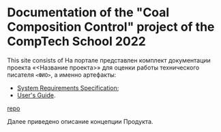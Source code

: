 # Documentation of the "Coal Composition Control" project of the CompTech School 2022

This site consists of
На портале представлен комплект документации проекта «<Название проекта>» для оценки работы технического писателя `<ФИО>`, а именно артефакты:

* [System Requirements Specification](srs/srs.md);
* [User's Guide](users_guide/users_guide.md).

[repo](https://github.com/LRDPRDX/ButterworthRooFit)

Далее приведено описание концепции Продукта.

<!-- далее вставить содержимое файла vision -->
